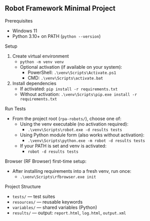 ## Robot Framework Minimal Project

Prerequisites

- Windows 11
- Python 3.10+ on PATH (`python --version`)

Setup

1. Create virtual environment
   - `python -m venv venv`
   - Optional activation (if available on your system):
     - PowerShell: `.\venv\Scripts\Activate.ps1`
     - CMD: `.\venv\Scripts\activate.bat`
2. Install dependencies
   - If activated: `pip install -r requirements.txt`
   - Without activation: `.\venv\Scripts\pip.exe install -r requirements.txt`

Run Tests

- From the project root (`rpa-robots/`), choose one of:
  - Using the venv executable (no activation required):
    - `.\venv\Scripts\robot.exe -d results tests`
  - Using Python module form (also works without activation):
    - `.\venv\Scripts\python.exe -m robot -d results tests`
  - If your PATH is set and venv is activated:
    - `robot -d results tests`

Browser (RF Browser) first-time setup:
- After installing requirements into a fresh venv, run once:
  - `.\venv\Scripts\rfbrowser.exe init`

Project Structure

- `tests/` — test suites
- `resources/` — reusable keywords
- `variables/` — shared variables (Python)
- `results/` — output: `report.html`, `log.html`, `output.xml`


